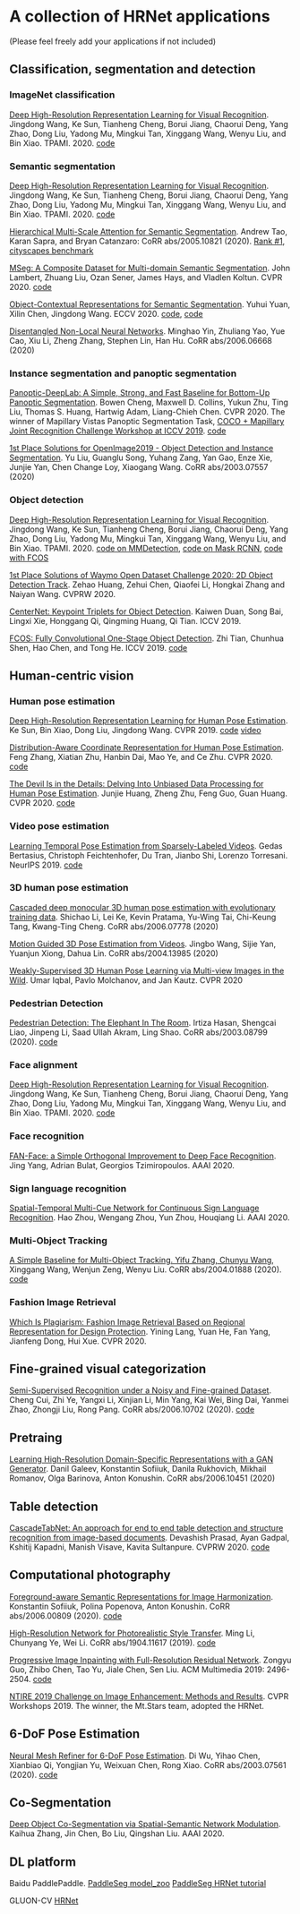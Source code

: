 # A collection of HRNet applications
(Please feel freely add your applications if not included)
## Classification, segmentation and detection 
### ImageNet classification
[Deep High-Resolution Representation Learning for Visual Recognition](https://arxiv.org/abs/1908.07919). Jingdong Wang, Ke Sun, Tianheng Cheng, Borui Jiang, Chaorui Deng, Yang Zhao, Dong Liu, Yadong Mu,  Mingkui Tan, Xinggang Wang, Wenyu Liu, and Bin Xiao. TPAMI. 2020. [code](https://github.com/HRNet/HRNet-Image-Classification)

### Semantic segmentation
[Deep High-Resolution Representation Learning for Visual Recognition](https://arxiv.org/abs/1908.07919). Jingdong Wang, Ke Sun, Tianheng Cheng, Borui Jiang, Chaorui Deng, Yang Zhao, Dong Liu, Yadong Mu,  Mingkui Tan, Xinggang Wang, Wenyu Liu, and Bin Xiao. TPAMI. 2020. [code](https://github.com/HRNet/HRNet-Semantic-Segmentation)

[Hierarchical Multi-Scale Attention for Semantic Segmentation](https://arxiv.org/abs/2005.10821). Andrew Tao, Karan Sapra, and Bryan Catanzaro: CoRR abs/2005.10821 (2020). [Rank #1, cityscapes benchmark](https://www.cityscapes-dataset.com/benchmarks/#pixel-level-results)

[MSeg: A Composite Dataset for Multi-domain Semantic Segmentation](http://vladlen.info/papers/MSeg.pdf). John Lambert, Zhuang Liu, Ozan Sener, James Hays, and Vladlen Koltun. CVPR 2020. [code](https://github.com/mseg-dataset/mseg-semantic)

[Object-Contextual Representations for Semantic Segmentation](https://arxiv.org/abs/1909.11065). Yuhui Yuan, Xilin Chen, Jingdong Wang. ECCV 2020. [code](https://github.com/HRNet/HRNet-Semantic-Segmentation/tree/HRNet-OCR), [code](https://github.com/openseg-group/OCNet.pytorch)

[Disentangled Non-Local Neural Networks](https://arxiv.org/abs/2006.06668). Minghao Yin, Zhuliang Yao, Yue Cao, Xiu Li, Zheng Zhang, Stephen Lin, Han Hu. CoRR abs/2006.06668 (2020)

### Instance segmentation and panoptic segmentation
[Panoptic-DeepLab: A Simple, Strong, and Fast Baseline for Bottom-Up Panoptic Segmentation](https://arxiv.org/abs/1911.10194). Bowen Cheng, Maxwell D. Collins, Yukun Zhu, Ting Liu, Thomas S. Huang, Hartwig Adam, Liang-Chieh Chen. CVPR 2020. The winner of Mapillary Vistas Panoptic Segmentation Task, [COCO + Mapillary Joint Recognition Challenge Workshop at ICCV 2019](https://cocodataset.org/workshop/coco-mapillary-iccv-2019.html#mapillary-panoptic). [code](https://github.com/bowenc0221/panoptic-deeplab)

[1st Place Solutions for OpenImage2019 - Object Detection and Instance Segmentation](https://arxiv.org/abs/2003.07557). Yu Liu, Guanglu Song, Yuhang Zang, Yan Gao, Enze Xie, Junjie Yan, Chen Change Loy, Xiaogang Wang. CoRR abs/2003.07557 (2020)

### Object detection 
[Deep High-Resolution Representation Learning for Visual Recognition](https://arxiv.org/abs/1908.07919). Jingdong Wang, Ke Sun, Tianheng Cheng, Borui Jiang, Chaorui Deng, Yang Zhao, Dong Liu, Yadong Mu,  Mingkui Tan, Xinggang Wang, Wenyu Liu, and Bin Xiao. TPAMI. 2020. [code on MMDetection](https://github.com/HRNet/HRNet-Object-Detection), [code on Mask RCNN](https://github.com/HRNet/HRNet-MaskRCNN-Benchmark), [code with FCOS](https://github.com/HRNet/HRNet-FCOS)


[1st Place Solutions of Waymo Open Dataset Challenge 2020: 2D Object Detection Track](https://drive.google.com/file/d/14VwSjMeRZUtisZtqQPmbll6w4zvZXIAQ/view). Zehao Huang, Zehui Chen, Qiaofei Li, Hongkai Zhang and Naiyan Wang. CVPRW 2020. 

[CenterNet: Keypoint Triplets for Object Detection](https://openaccess.thecvf.com/content_ICCV_2019/papers/Duan_CenterNet_Keypoint_Triplets_for_Object_Detection_ICCV_2019_paper.pdf). Kaiwen Duan, Song Bai, Lingxi Xie, Honggang Qi, Qingming Huang, Qi Tian. ICCV 2019.

[FCOS: Fully Convolutional One-Stage Object Detection](https://arxiv.org/pdf/1904.01355.pdf
). Zhi Tian, Chunhua Shen, Hao Chen, and Tong He. ICCV 2019. [code](https://github.com/HRNet/HRNet-FCOS)

## Human-centric vision

### Human pose estimation
[Deep High-Resolution Representation Learning for Human Pose Estimation]([https://arxiv.org/abs/1902.09212](https://arxiv.org/abs/1902.09212)). Ke Sun, Bin Xiao, Dong Liu, Jingdong Wang. CVPR 2019. [code](https://github.com/leoxiaobin/deep-high-resolution-net.pytorch) [video](https://www.youtube.com/watch?v=sIP3MrFWCpg)
    
[Distribution-Aware Coordinate Representation for Human Pose Estimation](https://arxiv.org/abs/1910.06278). Feng Zhang, Xiatian Zhu, Hanbin Dai, Mao Ye, and Ce Zhu. CVPR 2020. [code](https://github.com/ilovepose/DarkPose)

[The Devil Is in the Details: Delving Into Unbiased Data Processing for Human Pose Estimation](https://arxiv.org/abs/1911.07524). Junjie Huang, Zheng Zhu, Feng Guo, Guan Huang. CVPR 2020. [code](https://github.com/HuangJunJie2017/UDP-Pose)

### Video pose estimation
[Learning Temporal Pose Estimation from Sparsely-Labeled Videos]([https://arxiv.org/abs/1906.04016](https://arxiv.org/abs/1906.04016)). Gedas Bertasius, Christoph Feichtenhofer, Du Tran, Jianbo Shi, Lorenzo Torresani. NeurIPS 2019. [code]([https://github.com/facebookresearch/PoseWarper](https://github.com/facebookresearch/PoseWarper))

### 3D human pose estimation
[Cascaded deep monocular 3D human pose estimation with evolutionary training data](https://arxiv.org/abs/2006.07778). Shichao Li, Lei Ke, Kevin Pratama, Yu-Wing Tai, Chi-Keung Tang, Kwang-Ting Cheng. CoRR abs/2006.07778 (2020)

[Motion Guided 3D Pose Estimation from Videos](https://arxiv.org/abs/2004.13985). Jingbo Wang, Sijie Yan, Yuanjun Xiong, Dahua Lin. CoRR abs/2004.13985 (2020)

[Weakly-Supervised 3D Human Pose Learning via Multi-view Images in the Wild](https://arxiv.org/abs/2003.07581). Umar Iqbal, Pavlo Molchanov, and Jan Kautz. CVPR 2020


### Pedestrian Detection
[Pedestrian Detection: The Elephant In The Room](https://arxiv.org/abs/2003.08799). Irtiza Hasan, Shengcai Liao, Jinpeng Li, Saad Ullah Akram, Ling Shao. CoRR abs/2003.08799 (2020). [code](https://github.com/hasanirtiza/Pedestron)

### Face alignment
[Deep High-Resolution Representation Learning for Visual Recognition](https://arxiv.org/abs/1908.07919). Jingdong Wang, Ke Sun, Tianheng Cheng, Borui Jiang, Chaorui Deng, Yang Zhao, Dong Liu, Yadong Mu,  Mingkui Tan, Xinggang Wang, Wenyu Liu, and Bin Xiao. TPAMI. 2020. [code](https://github.com/HRNet/HRNet-Facial-Landmark-Detection)

### Face recognition	
[FAN-Face: a Simple Orthogonal Improvement to Deep Face Recognition](https://www.adrianbulat.com/downloads/AAAI20/FANFace.pdf). Jing Yang, Adrian Bulat, Georgios Tzimiropoulos. AAAI 2020.


### Sign language recognition
[Spatial-Temporal Multi-Cue Network for Continuous Sign Language Recognition](https://arxiv.org/abs/2002.03187). Hao Zhou, Wengang Zhou, Yun Zhou, Houqiang Li. AAAI 2020.


### Multi-Object Tracking
[A Simple Baseline for Multi-Object Tracking. Yifu Zhang, Chunyu Wang](https://arxiv.org/abs/2004.01888), Xinggang Wang, Wenjun Zeng, Wenyu Liu. CoRR abs/2004.01888 (2020). [code](https://github.com/ifzhang/FairMOT)

### Fashion Image Retrieval
[Which Is Plagiarism: Fashion Image Retrieval Based on Regional Representation for Design Protection](http://openaccess.thecvf.com/content_CVPR_2020/papers/Lang_Which_Is_Plagiarism_Fashion_Image_Retrieval_Based_on_Regional_Representation_CVPR_2020_paper.pd). Yining Lang, Yuan He, Fan Yang, Jianfeng Dong, Hui Xue. CVPR 2020.









## Fine-grained visual categorization

[Semi-Supervised Recognition under a Noisy and Fine-grained Dataset](https://arxiv.org/abs/2006.10702). Cheng Cui, Zhi Ye, Yangxi Li, Xinjian Li, Min Yang, Kai Wei, Bing Dai, Yanmei Zhao, Zhongji Liu, Rong Pang. CoRR abs/2006.10702 (2020). [code](https://github.com/PaddlePaddle/PaddleClas)

## Pretraing

[Learning High-Resolution Domain-Specific Representations with a GAN Generator](https://arxiv.org/abs/2006.10451). Danil Galeev, Konstantin Sofiiuk, Danila Rukhovich, Mikhail Romanov, Olga Barinova, Anton Konushin. CoRR abs/2006.10451 (2020)





## Table detection

[CascadeTabNet: An approach for end to end table detection and structure recognition from image-based documents](https://arxiv.org/abs/2004.12629). Devashish Prasad, Ayan Gadpal, Kshitij Kapadni, Manish Visave, Kavita Sultanpure. CVPRW 2020. [code](https://github.com/DevashishPrasad/CascadeTabNet)

## Computational photography

[Foreground-aware Semantic Representations for Image Harmonization](https://arxiv.org/abs/2006.00809). Konstantin Sofiiuk, Polina Popenova, Anton Konushin. CoRR abs/2006.00809 (2020). [code](https://github.com/saic-vul/image_harmonization)

[High-Resolution Network for Photorealistic Style Transfer](https://arxiv.org/abs/1904.11617). Ming Li, Chunyang Ye, Wei Li. CoRR abs/1904.11617 (2019). [code](https://github.com/limingcv/Photorealistic-Style-Transfer)

[Progressive Image Inpainting with Full-Resolution Residual Network](https://arxiv.org/abs/1907.10478). Zongyu Guo, Zhibo Chen, Tao Yu, Jiale Chen, Sen Liu. ACM Multimedia 2019: 2496-2504. [code](https://github.com/ZongyuGuo/Inpainting_FRRN)

[NTIRE 2019 Challenge on Image Enhancement: Methods and Results](http://openaccess.thecvf.com/content_CVPRW_2019/papers/NTIRE/Ignatov_NTIRE_2019_Challenge_on_Image_Enhancement_Methods_and_Results_CVPRW_2019_paper.pdf). CVPR Workshops 2019. The winner, the Mt.Stars team, adopted the HRNet.






## 6-DoF Pose Estimation

[Neural Mesh Refiner for 6-DoF Pose Estimation](https://arxiv.org/abs/2003.07561). Di Wu, Yihao Chen, Xianbiao Qi, Yongjian Yu, Weixuan Chen, Rong Xiao. CoRR abs/2003.07561 (2020). [code](https://github.com/stevenwudi/Kaggle_PKU_Baidu)






## Co-Segmentation
	
[Deep Object Co-Segmentation via Spatial-Semantic Network Modulation](https://www.aaai.org/Papers/AAAI/2020GB/AAAI-KaihuaZhang.1673.pdf). Kaihua Zhang, Jin Chen, Bo Liu, Qingshan Liu. AAAI 2020.

## DL platform
Baidu PaddlePaddle. [PaddleSeg model_zoo](
https://github.com/PaddlePaddle/PaddleSeg/blob/release/v0.5.0/docs/model_zoo.md) [PaddleSeg HRNet tutorial](https://github.com/PaddlePaddle/PaddleSeg/blob/release/v0.5.0/turtorial/finetune_hrnet.md)

GLUON-CV [HRNet](https://gluon-cv.mxnet.io/_modules/gluoncv/model_zoo/hrnet.html)
